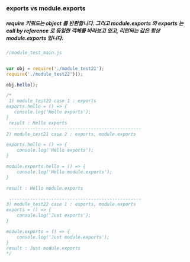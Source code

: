 ### exports vs module.exports
##### require 키워드는 object 를 반환합니다. 그리고 module.exports 와 exports 는 call by reference 로 동일한 객체를 바라보고 있고, 리턴되는 값은 항상 module.exports 입니다.

```javascript
//module_test_main.js


var obj = require('./module_test21');
require('./module_test22')();

obj.hello();  

/*
 1) module_test21 case 1 : exports 
exports.hello = () => {
   console.log('Hello exports');
}
 result : Hello exports
 --------------------------------------------------
2) module_test21 case 2 : exports, module.exports

exports.hello = () => {
    console.log('Hello exports');
}

module.exports.hello = () => {
    console.log('Hello module.exports');
}

result : Hello module.exports

 --------------------------------------------------
3) module_test22 case 1 : exports, module.exports
exports = () => {
    console.log('Just exports');
}

module.exports = () => {
    console.log('Just module.exports');
}
result : Just module.exports
*/



```
